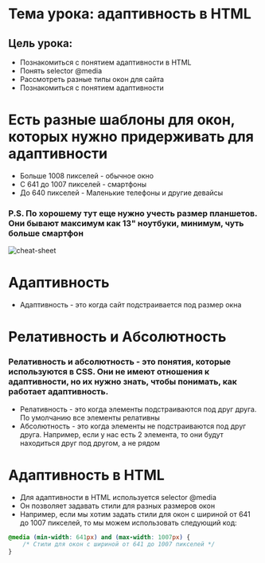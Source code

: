 # Тема урока: адаптивность в HTML 
## Цель урока:
- Познакомиться с понятием адаптивности в HTML
- Понять selector @media 
- Рассмотреть разные типы окон для сайта
- Познакомиться с понятием адаптивности


# Есть разные шаблоны для окон, которых нужно придерживать для адаптивности

* Больше 1008 пикселей - обычное окно
* С 641 до 1007 пикселей - смартфоны
* До 640 пикселей - Маленькие телефоны и другие девайсы

### P.S. По хорошему тут еще нужно учесть размер планшетов. Они бывают максимум как 13" ноутбуки, минимум, чуть больше смартфон

![cheat-sheet](https://media.geeksforgeeks.org/wp-content/cdn-uploads/20220203233319/Group-3-3.jpg)


# Адаптивность
* Адаптивность - это когда сайт подстраивается под размер окна

# Релативность и Абсолютность
### Релативность и абсолютность - это понятия, которые используются в CSS. Они не имеют отношения к адаптивности, но их нужно знать, чтобы понимать, как работает адаптивность.
* Релативность - это когда элементы подстраиваются под друг друга. По умолчанию все элементы релативны
* Абсолютность - это когда элементы не подстраиваются под друг друга. Например, если у нас есть 2 элемента, то они будут находиться друг под другом, а не рядом

# Адаптивность в HTML

* Для адаптивности в HTML используется selector @media
* Он позволяет задавать стили для разных размеров окон
* Например, если мы хотим задать стили для окон с шириной от 641 до 1007 пикселей, то мы можем использовать следующий код:

```css
@media (min-width: 641px) and (max-width: 1007px) {
    /* Стили для окон с шириной от 641 до 1007 пикселей */
}
```



